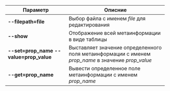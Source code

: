| Параметр | Описние |
|---|---|
|**--filepath=file**|Выбор файла с именем *file* для редактирования|
|**--show**|Отображение всей метаинформации в виде таблицы|
|**--set=prop_name** **--value=prop_value** |Выставляет значение определенного поля метаинформации с именем *prop_name* в значение *prop_value*|
|**--get=prop_name**|Вывести определенное поле метаинформации с именем *prop_name*|
